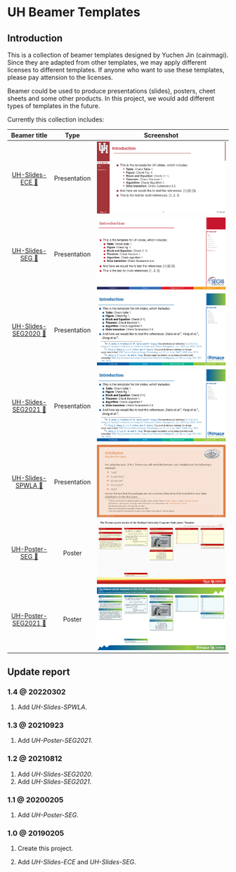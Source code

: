 # UH Beamer Templates

## Introduction

This is a collection of beamer templates designed by Yuchen Jin (cainmagi). Since they are adapted from other templates, we may apply different licenses to different templates. If anyone who want to use these templates, please pay attension to the licenses.

Beamer could be used to produce presentations (slides), posters, cheet sheets and some other products. In this project, we would add different types of templates in the future.

Currently this collection includes:

|   Beamer title    |     Type     |            Screenshot           |
| :---------------: | :----------: | :-----------------------------: |
| [UH-Slides-ECE :link:][git-ece-slides]     | Presentation | ![UH-Slides-ECE][ex-ece-slides] |
| [UH-Slides-SEG :link:][git-seg-slides]     | Presentation | ![UH-Slides-SEG][ex-seg-slides] |
| [UH-Slides-SEG2020 :link:][git-seg2020-slides] | Presentation | ![UH-Slides-SEG2020][ex-seg2020-slides] |
| [UH-Slides-SEG2021 :link:][git-seg2021-slides] | Presentation | ![UH-Slides-SEG2021][ex-seg2021-slides] |
| [UH-Slides-SPWLA :link:][git-spwla-slides] | Presentation | ![UH-Slides-SPWLA][ex-spwla-slides] |
| [UH-Poster-SEG :link:][git-seg-poster]     | Poster       | ![UH-Poster-SEG][ex-seg-poster] |
| [UH-Poster-SEG2021 :link:][git-seg2021-poster] | Poster       | ![UH-Poster-SEG][ex-seg2021-poster] |

## Update report

### 1.4 @ 20220302

1. Add *UH-Slides-SPWLA*.

### 1.3 @ 20210923

1. Add *UH-Poster-SEG2021*.

### 1.2 @ 20210812

1. Add *UH-Slides-SEG2020*.
2. Add *UH-Slides-SEG2021*.

### 1.1 @ 20200205

1. Add *UH-Poster-SEG*.

### 1.0 @ 20190205

1. Create this project.

2. Add *UH-Slides-ECE* and *UH-Slides-SEG*.

[git-ece-slides]:https://github.com/cainmagi/UH-beamer-templates/tree/UH-Slides-ECE
[git-seg-slides]:https://github.com/cainmagi/UH-beamer-templates/tree/UH-Slides-SEG
[git-seg2020-slides]:https://github.com/cainmagi/UH-beamer-templates/tree/UH-Slides-SEG2020
[git-seg2021-slides]:https://github.com/cainmagi/UH-beamer-templates/tree/UH-Slides-SEG2021
[git-spwla-slides]:https://github.com/cainmagi/UH-beamer-templates/tree/UH-Slides-SPWLA
[git-seg-poster]:https://github.com/cainmagi/UH-beamer-templates/tree/UH-Poster-SEG
[git-seg2021-poster]:https://github.com/cainmagi/UH-beamer-templates/tree/UH-Poster-SEG2021

[ex-ece-slides]:https://github.com/cainmagi/UH-beamer-templates/raw/UH-Slides-ECE/display/uh-ece-2.jpg
[ex-seg-slides]:https://github.com/cainmagi/UH-beamer-templates/raw/UH-Slides-SEG/display/uh-seg-2.jpg
[ex-seg2020-slides]:https://github.com/cainmagi/UH-beamer-templates/raw/UH-Slides-SEG2020/display/uh-seg-2.png
[ex-seg2021-slides]:https://github.com/cainmagi/UH-beamer-templates/raw/UH-Slides-SEG2021/display/uh-seg-2.png
[ex-spwla-slides]:https://github.com/cainmagi/UH-beamer-templates/raw/UH-Slides-SPWLA/display/spwla-2.png
[ex-seg-poster]:https://github.com/cainmagi/UH-beamer-templates/raw/UH-Poster-SEG/display/uh-poster-seg.jpg
[ex-seg2021-poster]:https://github.com/cainmagi/UH-beamer-templates/raw/UH-Poster-SEG2021/display/uh-poster-seg2021.jpg
